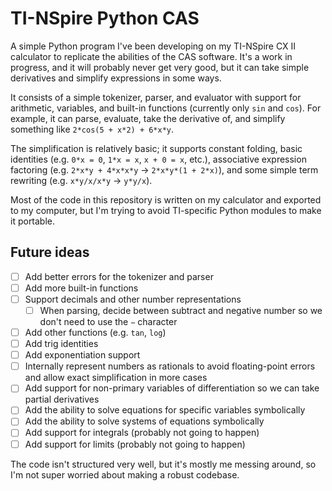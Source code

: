 # TI-NSpire Python CAS

A simple Python program I've been developing on my TI-NSpire CX II calculator to replicate the abilities of the CAS software. It's a work in progress, and it will probably never get very good, but it can take simple derivatives and simplify expressions in some ways.

It consists of a simple tokenizer, parser, and evaluator with support for arithmetic, variables, and built-in functions (currently only `sin` and `cos`). For example, it can parse, evaluate, take the derivative of, and simplify something like `2*cos(5 + x*2) + 6*x*y`.

The simplification is relatively basic; it supports constant folding, basic identities (e.g. `0*x = 0`, `1*x = x`, `x + 0 = x`, etc.), associative expression factoring (e.g. `2*x*y + 4*x*x*y` -> `2*x*y*(1 + 2*x)`), and some simple term rewriting (e.g. `x*y/x/x*y` -> `y*y/x`).

Most of the code in this repository is written on my calculator and exported to my computer, but I'm trying to avoid TI-specific Python modules to make it portable.

## Future ideas
- [ ] Add better errors for the tokenizer and parser
- [ ] Add more built-in functions
- [ ] Support decimals and other number representations
  - [ ] When parsing, decide between subtract and negative number so we don't need to use the `−` character
- [ ] Add other functions (e.g. `tan`, `log`)
- [ ] Add trig identities
- [ ] Add exponentiation support
- [ ] Internally represent numbers as rationals to avoid floating-point errors and allow exact simplification in more cases
- [ ] Add support for non-primary variables of differentiation so we can take partial derivatives
- [ ] Add the ability to solve equations for specific variables symbolically
- [ ] Add the ability to solve systems of equations symbolically
- [ ] Add support for integrals (probably not going to happen)
- [ ] Add support for limits (probably not going to happen)

The code isn't structured very well, but it's mostly me messing around, so I'm not super worried about making a robust codebase.
